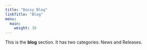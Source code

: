 ```yaml
---
title: "Docsy Blog"
linkTitle: "Blog"
menu:
  main:
    weight: 30
---
```



This is the **blog** section. It has two categories: News and Releases.

